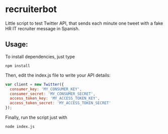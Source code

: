 # recruiterbot
Little script to test Twitter API, that sends each minute one tweet with a fake HR IT recruiter message in Spanish.

## Usage:

To install dependencies, just type
``` 
npm install
```

Then, edit the index.js file to write your API details:
```javascript
var client = new Twitter({
  consumer_key: 'MY_CONSUMER_KEY',
  consumer_secret: 'MY_CONSUMER_SECRET',
  access_token_key: 'MY_ACCESS_TOKEN_KEY',
  access_token_secret: 'MY_ACCESS_TOKEN_SECRET'
});


```

Finally, run the script just with

```
node index.js
```
